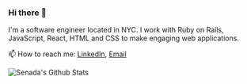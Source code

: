 ### Hi there 👋

I'm a software engineer located in NYC. I work with Ruby on Rails, JavaScript, React, HTML and CSS to make engaging web applications.

<!-- I am open to work and interested in full-time web developer positions. -->

📫 How to reach me:
[LinkedIn](https://www.linkedin.com/in/senada-kadric/), [Email](mailto:skadric@fordham.edu)


  <img align="left" alt="Senada's Github Stats" src="https://github-readme-stats.vercel.app/api?username=senadakadric&show_icons=true&hide_border=true" />

<!--
**senadakadric/senadakadric** is a ✨ _special_ ✨ repository because its `README.md` (this file) appears on your GitHub profile.

Here are some ideas to get you started:

- 🔭 I’m currently working on ...
- 🌱 I’m currently learning ...
- 👯 I’m looking to collaborate on ...
- 🤔 I’m looking for help with ...
- 💬 Ask me about ...
- 📫 How to reach me: ...
- 😄 Pronouns: ...
- ⚡ Fun fact: ...
-->
